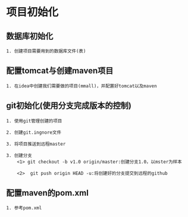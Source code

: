 # 项目初始化

## 数据库初始化
    1. 创建项目需要用到的数据库文件(表)

## 配置tomcat与创建maven项目
    1. 在idea中创建我们需要做的项目(mmall)，并配置好tomcat以及maven

## git初始化(使用分支完成版本的控制)
    1. 使用git管理创建的项目

    2. 创建git.ingnore文件

    3. 将项目推送到远程master

    3. 创建分支
        <1> git checkout -b v1.0 origin/master:创建分支1.0，以mster为样本

        <2>  git push origin HEAD -u:将创建好的分支提交到远程的github

## 配置maven的pom.xml
    1. 参考pom.xml


